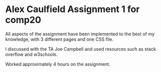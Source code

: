 # Alex Caulfield Assignment 1 for comp20

All aspects of the assignment have been implemented to the best of my knowledge, with 3 different pages and one CSS file.

I discussed with the TA Joe Campbell and used resources such as stack overflow and w3schools.

Worked approximately 4 hours on the assignment.